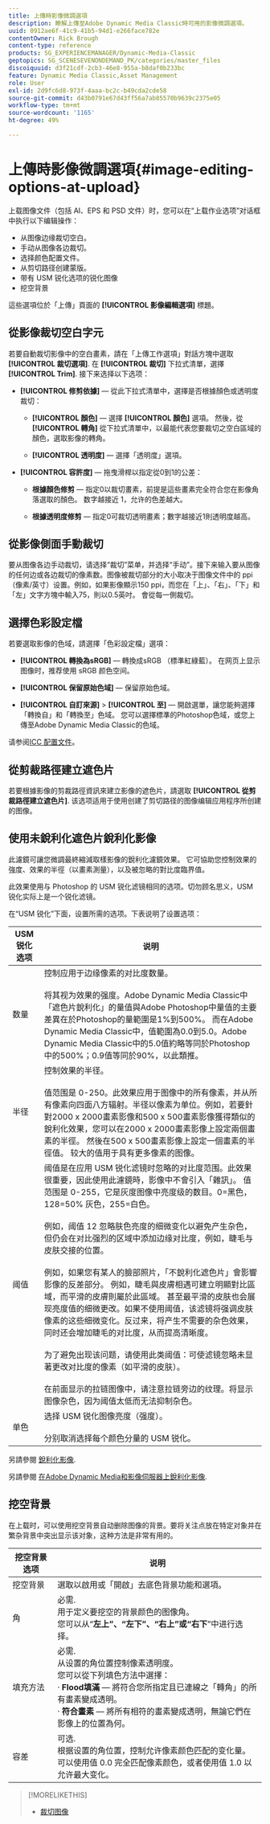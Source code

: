 ```yaml
---
title: 上傳時影像微調選項
description: 瞭解上傳至Adobe Dynamic Media Classic時可用的影像微調選項。
uuid: 0912ae6f-41c9-41b5-94d1-e266face782e
contentOwner: Rick Brough
content-type: reference
products: SG_EXPERIENCEMANAGER/Dynamic-Media-Classic
geptopics: SG_SCENESEVENONDEMAND_PK/categories/master_files
discoiquuid: d3f21cdf-2cb3-46e8-955a-b8daf0b233bc
feature: Dynamic Media Classic,Asset Management
role: User
exl-id: 2d9fc6d8-973f-4aaa-bc2c-b49cda2cde58
source-git-commit: d43b0791e67d43ff56a7ab85570b9639c2375e05
workflow-type: tm+mt
source-wordcount: '1165'
ht-degree: 49%

---
```


# 上傳時影像微調選項{#image-editing-options-at-upload}

上载图像文件（包括 AI、EPS 和 PSD 文件）时，您可以在“上载作业选项”对话框中执行以下编辑操作：

* 从图像边缘裁切空白。
* 手动从图像各边裁切。
* 选择颜色配置文件。
* 从剪切路径创建蒙版。
* 带有 USM 锐化选项的锐化图像
* 挖空背景

這些選項位於「上傳」頁面的 **[!UICONTROL 影像編輯選項]** 標題。

## 從影像裁切空白字元

若要自動裁切影像中的空白畫素，請在「上傳工作選項」對話方塊中選取 **[!UICONTROL 裁切選項]**. 在 **[!UICONTROL 裁切]** 下拉式清單，選擇 **[!UICONTROL Trim]**. 接下来选择以下选项：

* **[!UICONTROL 修剪依據]**  — 從此下拉式清單中，選擇是否根據顏色或透明度裁切：

   * **[!UICONTROL 顏色]**  — 選擇 **[!UICONTROL 顏色]** 選項。 然後，從 **[!UICONTROL 轉角]** 從下拉式清單中，以最能代表您要裁切之空白區域的顏色，選取影像的轉角。

   * **[!UICONTROL 透明度]**  — 選擇「透明度」選項。

* **[!UICONTROL 容許度]**  — 拖曳滑桿以指定從0到1的公差：

   * **根據顏色修剪**  — 指定0以裁切畫素，前提是這些畫素完全符合您在影像角落選取的顏色。 数字越接近 1，允许的色差越大。

   * **根據透明度修剪**  — 指定0可裁切透明畫素；數字越接近1則透明度越高。

## 從影像側面手動裁切

要从图像各边手动裁切，请选择“裁切”菜单，并选择“手动”。接下来输入要从图像的任何边或各边裁切的像素数。图像被裁切部分的大小取决于图像文件中的 ppi（像素/英寸）设置。例如，如果影像顯示150 ppi，而您在「上」、「右」、「下」和「左」文字方塊中輸入75，則以0.5英吋。 會從每一側裁切。

## 選擇色彩設定檔

若要選取影像的色域，請選擇「色彩設定檔」選項：

* **[!UICONTROL 轉換為sRGB]**  — 轉換成sRGB （標準紅綠藍）。 在网页上显示图像时，推荐使用 sRGB 颜色空间。

* **[!UICONTROL 保留原始色域]**  — 保留原始色域。

* **[!UICONTROL 自訂來源]** > **[!UICONTROL 至]**  — 開啟選單，讓您能夠選擇「轉換自」和「轉換至」色域。 您可以選擇標準的Photoshop色域，或您上傳至Adobe Dynamic Media Classic的色域。

请参阅[ICC 配置文件](icc-profiles.md#icc_profiles)。

## 從剪裁路徑建立遮色片

若要根據影像的剪裁路徑資訊來建立影像的遮色片，請選取 **[!UICONTROL 從剪裁路徑建立遮色片]**. 该选项适用于使用创建了剪切路径的图像编辑应用程序所创建的图像。

## 使用未銳利化遮色片銳利化影像

此濾鏡可讓您微調最終縮減取樣影像的銳利化濾鏡效果。 它可協助您控制效果的強度、效果的半徑（以畫素測量），以及被忽略的對比度臨界值。

此效果使用与 Photoshop 的 USM 锐化滤镜相同的选项。切勿顾名思义，USM 锐化实际上是一个锐化滤镜。

在“USM 锐化”下面，设置所需的选项。下表说明了设置选项：

| USM 锐化选项 | 说明 |
| --- | --- |
| 数量 | 控制应用于边缘像素的对比度数量。<br><br>将其视为效果的强度。Adobe Dynamic Media Classic中「遮色片銳利化」的量值與Adobe Photoshop中量值的主要差異在於Photoshop的量範圍是1%到500%。 而在Adobe Dynamic Media Classic中，值範圍為0.0到5.0。Adobe Dynamic Media Classic中的5.0值約略等同於Photoshop中的500%；0.9值等同於90%，以此類推。 |
| 半径 | 控制效果的半径。<br><br>值范围是 0-250。此效果应用于图像中的所有像素，并从所有像素向四面八方辐射。半径以像素为单位。例如，若要針對2000 x 2000畫素影像和500 x 500畫素影像獲得類似的銳利化效果，您可以在2000 x 2000畫素影像上設定兩個畫素的半徑。 然後在500 x 500畫素影像上設定一個畫素的半徑值。 较大的值用于具有更多像素的图像。 |
| 阈值 | 阈值是在应用 USM 锐化滤镜时忽略的对比度范围。此效果很重要，因此使用此濾鏡時，影像中不會引入「雜訊」。 值范围是 0-255，它是灰度图像中亮度级的数目。0=黑色，128=50% 灰色，255=白色。<br><br>例如，阈值 12 忽略肤色亮度的细微变化以避免产生杂色，但仍会在对比强烈的区域中添加边缘对比度，例如，睫毛与皮肤交接的位置。<br><br>例如，如果您有某人的臉部照片，「不銳利化遮色片」會影響影像的反差部分。 例如，睫毛與皮膚相遇可建立明顯對比區域，而平滑的皮膚則屬於此區域。 甚至最平滑的皮肤也会展现亮度值的细微更改。如果不使用阈值，该滤镜将强调皮肤像素的这些细微变化。反过来，将产生不需要的杂色效果，同时还会增加睫毛的对比度，从而提高清晰度。<br><br>为了避免出现该问题，请使用此类阈值：可使滤镜忽略未显著更改对比度的像素（如平滑的皮肤）。<br><br>在前面显示的拉链图像中，请注意拉链旁边的纹理。将显示图像杂色，因为阈值太低而无法抑制杂色。 |
| 单色 | 选择 USM 锐化图像亮度（强度）。<br><br>分别取消选择每个颜色分量的 USM 锐化。 |

另請參閱 [銳利化影像](sharpening-image.md#sharpening_an_image).

另請參閱 [在Adobe Dynamic Media和影像伺服器上銳利化影像](/help/assets/s7_sharpening_images.pdf).

## 挖空背景

在上载时，可以使用挖空背景自动删除图像的背景。要将关注点放在特定对象并在繁杂背景中突出显示该对象，这种方法是非常有用的。

| 挖空背景选项 | 说明 |
| --- | --- |
| 挖空背景 | 選取以啟用或「開啟」去底色背景功能和選項。 |
| 角 | 必需.<br>用于定义要挖空的背景颜色的图像角。<br>您可以从“<b>左上”、“左下”、“右上”或“右下</b>”中进行选择。 |
| 填充方法 | 必需. <br>从设置的角位置控制像素透明度。<br>您可以從下列填色方法中選擇：<br>· <b>Flood填滿</b>  — 將符合您所指定且已連線之「轉角」的所有畫素變成透明。<br>· <b>符合畫素</b>  — 將所有相符的畫素變成透明，無論它們在影像上的位置為何。 |
| 容差 | 可选.<br>根据设置的角位置，控制允许像素颜色匹配的变化量。<br>可以使用值 0.0 完全匹配像素颜色，或者使用值 1.0 以允许最大变化。 |

>[!MORELIKETHIS]
>
>* [裁切图像](cropping-image.md#cropping_an_image)

